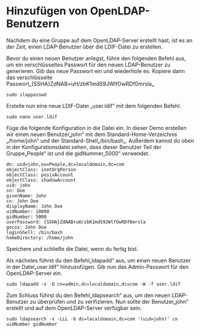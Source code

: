   # Hinzufügen von OpenLDAP-Benutzern

Nachdem du eine Gruppe auf dem OpenLDAP-Server erstellt hast, ist es an der Zeit, einen LDAP-Benutzer über die LDIF-Datei zu erstellen.

Bevor du einen neuen Benutzer anlegst, führe den folgenden Befehl aus, um ein verschlüsseltes Passwort für den neuen LDAP-Benutzer zu generieren. Gib das neue Passwort ein und wiederhole es. Kopiere dann das verschlüsselte Passwort„{SSHA}ZdNAB+uH/zbK1mdS9JWlfOwRDf0mrsla„.

    sudo slappasswd

Erstelle nun eine neue LDIF-Datei „user.ldif“ mit dem folgenden Befehl.

    sudo nano user.ldif

Füge die folgende Konfiguration in die Datei ein. In dieser Demo erstellen wir einen neuen Benutzer„john“ mit dem Standard-Home-Verzeichnis „/home/john“ und der Standard-Shell„/bin/bash„. Außerdem kannst du oben in der Konfigurationsdatei sehen, dass dieser Benutzer Teil der Gruppe„People“ ist und die gidNummer„5000“ verwendet.

```
dn: uid=john,ou=People,dc=localdomain,dc=com
objectClass: inetOrgPerson
objectClass: posixAccount
objectClass: shadowAccount
uid: john
sn: Doe
givenName: John
cn: John Doe
displayName: John Doe
uidNumber: 10000
gidNumber: 5000
userPassword: {SSHA}ZdNAB+uH/zbK1mdS9JWlfOwRDf0mrsla
gecos: John Doe
loginShell: /bin/bash
homeDirectory: /home/john
```

Speichere und schließe die Datei, wenn du fertig bist.

Als nächstes führst du den Befehl„ldapadd“ aus, um einen neuen Benutzer in der Datei„user.ldif“ hinzuzufügen. Gib nun das Admin-Passwort für den OpenLDAP-Server ein.

    sudo ldapadd -x -D cn=admin,dc=localdomain,dc=com -W -f user.ldif

Zum Schluss führst du den Befehl„ldapsearch“ aus, um den neuen LDAP-Benutzer zu überprüfen und zu verifizieren. Nun sollte der Benutzer„john“ erstellt und auf dem OpenLDAP-Server verfügbar sein.

    sudo ldapsearch -x -LLL -b dc=localdomain,dc=com '(uid=john)' cn uidNumber gidNumber
